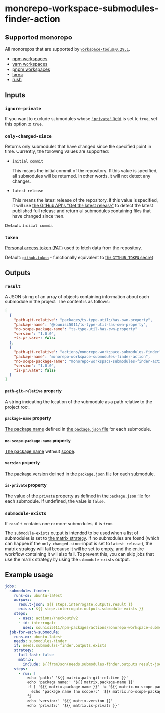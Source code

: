 # monorepo-workspace-submodules-finder-action

## Supported monorepo

All monorepos that are supported by [`workspace-tools@0.29.1`](https://github.com/microsoft/workspace-tools/tree/workspace-tools_v0.29.1/packages/workspace-tools).

* [npm workspaces](https://docs.npmjs.com/cli/v7/using-npm/workspaces)
* [yarn workspaces](https://classic.yarnpkg.com/en/docs/workspaces/)
* [pnpm workspaces](https://pnpm.js.org/workspaces/)
* [lerna](https://lerna.js.org/)
* [rush](https://rushjs.io/)

## Inputs

### `ignore-private`

If you want to exclude submodules whose [`"private"` field](https://docs.npmjs.com/cli/v6/configuring-npm/package-json#private) is set to `true`, set this option to `true`.

### `only-changed-since`

Returns only submodules that have changed since the specified point in time.
Currently, the following values are supported:

* `initial commit`

    This means the initial commit of the repository.
    If this value is specified, all submodules will be returned.
    In other words, it will not detect any changes.

* `latest release`

    This means the latest release of the repository.
    If this value is specified, it will use [the GitHub API's "Get the latest release"](https://docs.github.com/en/rest/reference/repos#get-the-latest-release) to detect the latest published full release and return all submodules containing files that have changed since then.

Default: `initial commit`

### `token`

[Personal access token (PAT)](https://docs.github.com/en/github/authenticating-to-github/keeping-your-account-and-data-secure/creating-a-personal-access-token) used to fetch data from the repository.

Default: [`github.token`](https://docs.github.com/en/actions/reference/context-and-expression-syntax-for-github-actions#github-context) - functionally equivalent to [the `GITHUB_TOKEN` secret](https://docs.github.com/en/actions/reference/authentication-in-a-workflow#about-the-github_token-secret)

## Outputs

### `result`

A JSON string of an array of objects containing information about each submodule in the project.
The content is as follows:

```json
[
  {
    "path-git-relative": "packages/ts-type-utils/has-own-property",
    "package-name": "@sounisi5011/ts-type-util-has-own-property",
    "no-scope-package-name": "ts-type-util-has-own-property",
    "version": "1.0.0",
    "is-private": false
  },
  {
    "path-git-relative": "actions/monorepo-workspace-submodules-finder",
    "package-name": "monorepo-workspace-submodules-finder-action",
    "no-scope-package-name": "monorepo-workspace-submodules-finder-action",
    "version": "1.0.0",
    "is-private": false
  }
]
```

#### `path-git-relative` property

A string indicating the location of the submodule as a path relative to the project root.

#### `package-name` property

[The package name] defined in [the `package.json` file] for each submodule.

[The package name]: https://docs.npmjs.com/cli/v6/configuring-npm/package-json#name
[the `package.json` file]: https://docs.npmjs.com/cli/v6/configuring-npm/package-json

#### `no-scope-package-name` property

[The package name] without [scope](https://docs.npmjs.com/cli/v6/using-npm/scope).

#### `version` property

[The package version](https://docs.npmjs.com/cli/v6/configuring-npm/package-json#version) defined in [the `package.json` file] for each submodule.

#### `is-private` property

The value of [the `private` property](https://docs.npmjs.com/cli/v6/configuring-npm/package-json#private) as defined in [the `package.json` file] for each submodule.
If undefined, the value is `false`.

### `submodule-exists`

If `result` contains one or more submodules, it is `true`.

The `submodule-exists` output is intended to be used when a list of submodules is set to [the matrix strategy](https://docs.github.com/actions/using-jobs/using-a-matrix-for-your-jobs).
If no submodules are found (which can happen if the `only-changed-since` input is set to `latest release`), the matrix strategy will fail because it will be set to empty, and the entire workflow containing it will also fail.
To prevent this, you can skip jobs that use the matrix strategy by using the `submodule-exists` output.

## Example usage

```yaml
jobs:
  submodules-finder:
    runs-on: ubuntu-latest
    outputs:
      result-json: ${{ steps.interrogate.outputs.result }}
      exists: ${{ steps.interrogate.outputs.submodule-exists }}
    steps:
      - uses: actions/checkout@v2
      - id: interrogate
        uses: sounisi5011/npm-packages/actions/monorepo-workspace-submodules-finder@monorepo-workspace-submodules-finder-action-v1
  job-for-each-submodule:
    runs-on: ubuntu-latest
    needs: submodules-finder
    if: needs.submodules-finder.outputs.exists
    strategy:
      fail-fast: false
      matrix:
        include: ${{fromJson(needs.submodules-finder.outputs.result-json)}}
    steps:
      - run: |
          echo 'path:' '${{ matrix.path-git-relative }}'
          echo 'package name:' '${{ matrix.package-name }}'
          if [ '${{ matrix.package-name }}' != '${{ matrix.no-scope-package-name }}' ]; then
            echo 'package name (no scope):' '${{ matrix.no-scope-package-name }}'
          fi
          echo 'version:' '${{ matrix.version }}'
          echo 'private:' '${{ matrix.is-private }}'
```
